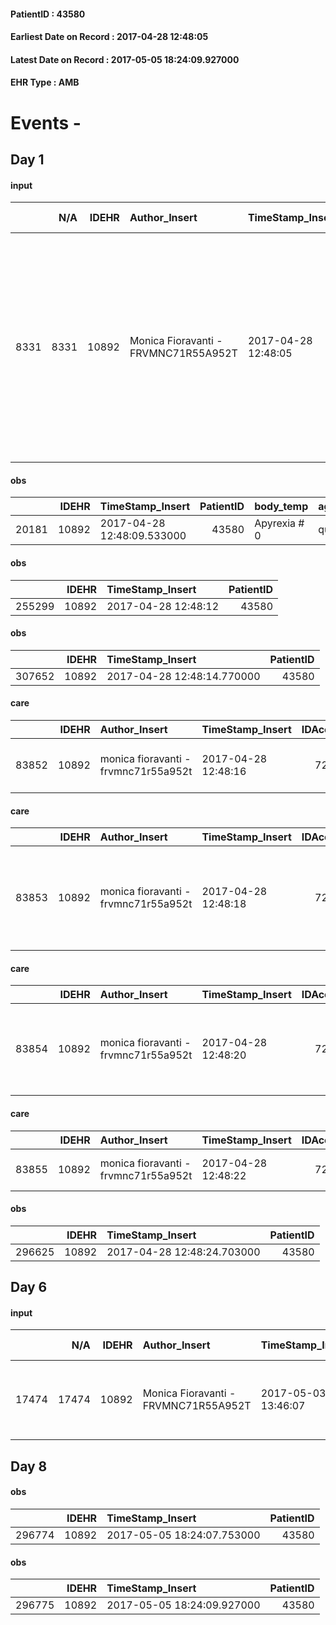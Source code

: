 
#### PatientID : 43580
#### Earliest Date on Record : 2017-04-28 12:48:05
#### Latest Date on Record : 2017-05-05 18:24:09.927000
#### EHR Type : AMB

# Events - 

## Day 1

#### input
|      |    N/A |   IDEHR | Author_Insert                        | TimeStamp_Insert    |   IDAccess | EHRType   |   PatientID |   IDDigitalSignDocument | persone_vicine   |   Unnamed: 0_y |   IDANAMNESI_MED |   Non_Rilevabile_y | Note_Non_Rilevabile_y   | diagnosis                                                                                                                                                                                        |
|-----:|-------:|--------:|:-------------------------------------|:--------------------|-----------:|:----------|------------:|------------------------:|:-----------------|---------------:|-----------------:|-------------------:|:------------------------|:-------------------------------------------------------------------------------------------------------------------------------------------------------------------------------------------------|
| 8331 |   8331 |   10892 | Monica Fioravanti - FRVMNC71R55A952T | 2017-04-28 12:48:05 |      72009 | AMB       |       43580 |                  733237 | N/A              |          11896 |             6427 |                  0 | NR                      | stato di male epilettico parziale in pregresso intervento di asportazione di neoplasia benigna plesso coroideo dx 1985 Importante decadimento cognitivo e iposodiemia iatrogeno . Nota psoriasi. |

#### obs
|       |   IDEHR | TimeStamp_Insert           |   PatientID | body_temp    | agitation_behavior_freq   | mood        |
|------:|--------:|:---------------------------|------------:|:-------------|:--------------------------|:------------|
| 20181 |   10892 | 2017-04-28 12:48:09.533000 |       43580 | Apyrexia # 0 | quiet # 0                 | Apathy # 00 |

#### obs
|        |   IDEHR | TimeStamp_Insert    |   PatientID |
|-------:|--------:|:--------------------|------------:|
| 255299 |   10892 | 2017-04-28 12:48:12 |       43580 |

#### obs
|        |   IDEHR | TimeStamp_Insert           |   PatientID |
|-------:|--------:|:---------------------------|------------:|
| 307652 |   10892 | 2017-04-28 12:48:14.770000 |       43580 |

#### care
|       |   IDEHR | Author_Insert                        | TimeStamp_Insert    |   IDAccess | EHRType   |   PatientID |   IDTERAPIE_OUTPAT_VIDAS | ds_dose   | opt_via_di_somm   | ds_ora          | dt_data_inizio      |   opt_pregressa |   opt_somm_terapia |   opt_estemporanea |   opt_termina |   opt_somm_in_pompa | opt_farmaco                                    |
|------:|--------:|:-------------------------------------|:--------------------|-----------:|:----------|------------:|-------------------------:|:----------|:------------------|:----------------|:--------------------|----------------:|-------------------:|-------------------:|--------------:|--------------------:|:-----------------------------------------------|
| 83852 |   10892 | monica fioravanti - frvmnc71r55a952t | 2017-04-28 12:48:16 |      72009 | amb       |       43580 |                    61477 | 1 cp      | oral # 0 = 0      | 08 # 8; 20 # 20 | 2017-04-28 00:00:00 |               0 |                  0 |                  0 |             0 |                   0 | carbamazepine (tegretol 200 mg tablets) # 1731 |

#### care
|       |   IDEHR | Author_Insert                        | TimeStamp_Insert    |   IDAccess | EHRType   |   PatientID |   IDTERAPIE_OUTPAT_VIDAS | ds_dose   | opt_via_di_somm   | ds_ora          | dt_data_inizio      |   opt_pregressa |   opt_somm_terapia |   opt_estemporanea |   opt_termina |   opt_somm_in_pompa | opt_farmaco                                                                 |
|------:|--------:|:-------------------------------------|:--------------------|-----------:|:----------|------------:|-------------------------:|:----------|:------------------|:----------------|:--------------------|----------------:|-------------------:|-------------------:|--------------:|--------------------:|:----------------------------------------------------------------------------|
| 83853 |   10892 | monica fioravanti - frvmnc71r55a952t | 2017-04-28 12:48:18 |      72009 | amb       |       43580 |                    61478 | 1 cp      | oral # 0 = 0      | 09 # 9; 21 # 21 | 2017-04-28 00:00:00 |               0 |                  0 |                  0 |             0 |                   0 | valproic acid / sodium valproate (depakote chrono tablets 300 mg rp) # 1747 |

#### care
|       |   IDEHR | Author_Insert                        | TimeStamp_Insert    |   IDAccess | EHRType   |   PatientID |   IDTERAPIE_OUTPAT_VIDAS | ds_dose   | opt_via_di_somm   | ds_ora   | dt_data_inizio      |   opt_pregressa |   opt_somm_terapia |   opt_estemporanea |   opt_termina |   opt_somm_in_pompa | opt_farmaco                                                        |
|------:|--------:|:-------------------------------------|:--------------------|-----------:|:----------|------------:|-------------------------:|:----------|:------------------|:---------|:--------------------|----------------:|-------------------:|-------------------:|--------------:|--------------------:|:-------------------------------------------------------------------|
| 83854 |   10892 | monica fioravanti - frvmnc71r55a952t | 2017-04-28 12:48:20 |      72009 | amb       |       43580 |                    61479 | 1 bust    | oral # 0 = 0      | 22 # 22  | 2017-04-28 00:00:00 |               0 |                  0 |                  0 |             0 |                   0 | macrogol / sodium bic./sodio cl / kcl (13.8 g movicol bust) # 1035 |

#### care
|       |   IDEHR | Author_Insert                        | TimeStamp_Insert    |   IDAccess | EHRType   |   PatientID |   IDTERAPIE_OUTPAT_VIDAS | ds_dose   | opt_via_di_somm   | ds_ora   | dt_data_inizio      |   opt_pregressa |   opt_somm_terapia |   opt_estemporanea |   opt_termina |   opt_somm_in_pompa | opt_farmaco                         |
|------:|--------:|:-------------------------------------|:--------------------|-----------:|:----------|------------:|-------------------------:|:----------|:------------------|:---------|:--------------------|----------------:|-------------------:|-------------------:|--------------:|--------------------:|:------------------------------------|
| 83855 |   10892 | monica fioravanti - frvmnc71r55a952t | 2017-04-28 12:48:22 |      72009 | amb       |       43580 |                    61480 | 1 cp      | oral # 0 = 0      | 12 # 12  | 2017-04-28 00:00:00 |               0 |                  0 |                  0 |             0 |                   0 | folic acid (5 mg folina cps) # 1161 |

#### obs
|        |   IDEHR | TimeStamp_Insert           |   PatientID |
|-------:|--------:|:---------------------------|------------:|
| 296625 |   10892 | 2017-04-28 12:48:24.703000 |       43580 |


## Day 6

#### input
|       |    N/A |   IDEHR | Author_Insert                        | TimeStamp_Insert    |   IDAccess | EHRType   |   PatientID |   IDDigitalSignDocument | persone_vicine   |   Unnamed: 0_y.1 |   IDDIAGNOSI_ICD |   Non_Rilevabile_y.1 | Note_Non_Rilevabile_y.1   | I_ICD                                    | II_ICD                                       | III_ICD                                                            | I_Anno   | II_Anno   | III_Anno   |
|------:|-------:|--------:|:-------------------------------------|:--------------------|-----------:|:----------|------------:|------------------------:|:-----------------|-----------------:|-----------------:|---------------------:|:--------------------------|:-----------------------------------------|:---------------------------------------------|:-------------------------------------------------------------------|:---------|:----------|:-----------|
| 17474 |  17474 |   10892 | Monica Fioravanti - FRVMNC71R55A952T | 2017-05-03 13:46:07 |      72498 | AMB       |       43580 |                  737982 | N/A              |             3035 |             3035 |                    0 | NR                        | 1906 - Tumori maligni della coroide#2964 | 3453 - Stato di grande male, epilettico#3530 | 2941 - Demenza in condizioni patologiche classificate altrove#3310 | 1985#25  | 1985#25   | 2015#55    |


## Day 8

#### obs
|        |   IDEHR | TimeStamp_Insert           |   PatientID |
|-------:|--------:|:---------------------------|------------:|
| 296774 |   10892 | 2017-05-05 18:24:07.753000 |       43580 |

#### obs
|        |   IDEHR | TimeStamp_Insert           |   PatientID |
|-------:|--------:|:---------------------------|------------:|
| 296775 |   10892 | 2017-05-05 18:24:09.927000 |       43580 |


